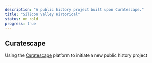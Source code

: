 ```yaml
---
description: "A public history project built upon Curatescape."
title: "Silicon Valley Historical"
status: on hold 
progress: true
---
```


## Curatescape

Using the [Curatescape](http://curatescape.org/) platform to initiate a new public history project

